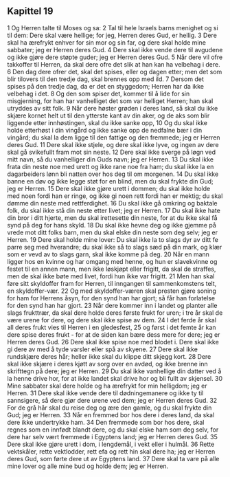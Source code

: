 ## Kapittel 19

1 Og Herren talte til Moses og sa:
2 Tal til hele Israels barns menighet og si til dem: Dere skal være hellige; for jeg, Herren deres Gud, er hellig.
3 Dere skal ha ærefrykt enhver for sin mor og sin far, og dere skal holde mine sabbater; jeg er Herren deres Gud.
4 Dere skal ikke vende dere til avgudene og ikke gjøre dere støpte guder; jeg er Herren deres Gud.
5 Når dere vil ofre takkoffer til Herren, da skal dere ofre det slik at han kan ha velbehag i dere.
6 Den dag dere ofrer det, skal det spises, eller og dagen etter; men det som blir tilovers til den tredje dag, skal brennes opp med ild.
7 Dersom det spises på den tredje dag, da er det en styggedom; Herren har da ikke velbehag i det.
8 Og den som spiser det, kommer til å lide for sin misgjerning, for han har vanhelliget det som var helliget Herren; han skal utryddes av sitt folk.
9 Når dere høster grøden i deres land, så skal du ikke skjære kornet helt ut til den ytterste kant av din aker, og de aks som blir liggende etter innhøstingen, skal du ikke sanke opp,
10 Og du skal ikke holde etterhøst i din vingård og ikke sanke opp de nedfalne bær i din vingård; du skal la dem ligge til den fattige og den fremmede; jeg er Herren deres Gud.
11 Dere skal ikke stjele, og dere skal ikke lyve, og ingen av dere skal gå svikefullt fram mot sin neste.
12 Dere skal ikke sverge på løgn ved mitt navn, så du vanhelliger din Guds navn; jeg er Herren.
13 Du skal ikke frata din neste noe med urett og ikke rane noe fra ham; du skal ikke la en dagarbeiders lønn bli natten over hos deg til om morgenen.
14 Du skal ikke banne en døv og ikke legge støt for en blind, men du skal frykte din Gud; jeg er Herren.
15 Dere skal ikke gjøre urett i dommen; du skal ikke holde med noen fordi han er ringe, og ikke gi noen rett fordi han er mektig; du skal dømme din neste med rettferdighet.
16 Du skal ikke gå omkring og baktale folk, du skal ikke stå din neste etter livet; jeg er Herren.
17 Du skal ikke hate din bror i ditt hjerte, men du skal irettesette din neste, for at du ikke skal få synd på deg for hans skyld.
18 Du skal ikke hevne deg og ikke gjemme på vrede mot ditt folks barn, men du skal elske din neste som deg selv; jeg er Herren.
19 Dere skal holde mine lover: Du skal ikke la to slags dyr av ditt fe parre seg med hverandre; du skal ikke så to slags sæd på din mark, og klær som er vevd av to slags garn, skal ikke komme på deg.
20 Når en mann ligger hos en kvinne og har omgang med henne, og hun er slavekvinne og festet til en annen mann, men ikke løskjøpt eller frigitt, da skal de straffes, men de skal ikke bøte med livet, fordi hun ikke var frigitt.
21 Men han skal føre sitt skyldoffer fram for Herren, til inngangen til sammenkomstens telt, en skyldoffer-vær.
22 Og med skyldoffer-væren skal presten gjøre soning for ham for Herrens åsyn, for den synd han har gjort; så får han forlatelse for den synd han har gjort.
23 Når dere kommer inn i landet og planter alle slags frukttrær, da skal dere holde deres første frukt for uren; i tre år skal de være urene for dere, og dere skal ikke spise av dem.
24 I det ferde år skal all deres frukt vies til Herren i en gledesfest,
25 og først i det femte år kan dere spise deres frukt - for at de siden kan bære dess mere for dere; jeg er Herren deres Gud.
26 Dere skal ikke spise noe med blodet i. Dere skal ikke gi dere av med å tyde varsler eller spå av skyene.
27 Dere skal ikke rundskjære deres hår; heller ikke skal du klippe ditt skjegg kort.
28 Dere skal ikke skjære i deres kjøtt av sorg over en avdød, og ikke brenne inn skrifttegn på dere; jeg er Herren.
29 Du skal ikke vanhellige din datter ved å la henne drive hor, for at ikke landet skal drive hor og bli fullt av skjensel.
30 Mine sabbater skal dere holde og ha ærefrykt for min helligdom; jeg er Herren.
31 Dere skal ikke vende dere til dødningemanere og ikke ty til sannsigere, så dere gjør dere urene ved dem; jeg er Herren deres Gud.
32 For de grå hår skal du reise deg og ære den gamle, og du skal frykte din Gud; jeg er Herren.
33 Når en fremmed bor hos dere i deres land, da skal dere ikke undertrykke ham.
34 Den fremmede som bor hos dere, skal regnes som en innfødt blandt dere, og du skal elske ham som deg selv, for dere har selv vært fremmede i Egyptens land; jeg er Herren deres Gud.
35 Dere skal ikke gjøre urett i dom, i lengdemål, i vekt eller i hulmål.
36 Rette vektskåler, rette vektlodder, rett efa og rett hin skal dere ha; jeg er Herren deres Gud, som førte dere ut av Egyptens land.
37 Dere skal ta vare på alle mine lover og alle mine bud og holde dem; jeg er Herren.
